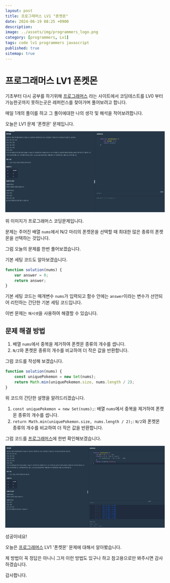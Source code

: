 ```yaml
---
layout: post
title: 프로그래머스 LV1 "폰켓몬"
date: 2024-06-19 08:25 +0900
description: 
image: ../assets/img/programmers_logo.png
category: [programmers, Lv1]
tags: code lv1 programmers javascript
published: true
sitemap: true
---
```


# 프로그래머스 LV1 폰켓몬

  기초부터 다시 공부를 하기위해 [프로그래머스](https://programmers.co.kr/) 라는 사이트에서
  코딩테스트를 LV0 부터 가능한곳까지 못하는곳은 레퍼런스를 찾아가며 풀어보려고 합니다.

  매일 1개의 풀이를 하고 그 풀이에대한 나의 생각 및 해석을 적어보려합니다.

  오늘은 LV1 문제 '폰켓몬' 문제입니다.

  ![프로그래머스 이미지](/assets/img/post56_01.png)

  위 이미지가 프로그래머스 코딩문제입니다.
  
  문제는 주어진 배열 `nums`에서 N/2 마리의 폰켓몬을 선택할 때 최대한 많은 종류의 폰켓몬을 선택하는 것입니다.

  그럼 오늘의 문제를 한번 풀어보겠습니다.

  기본 세팅 코드도 알아보겠습니다.

```javascript
function solution(nums) {
    var answer = 0;
    return answer;
}
```

기본 세팅 코드는 매개변수 `nums`가 입력되고 함수 안에는 `answer`이라는 변수가 선언되어 리턴하는 간단한 기본 세팅 코드입니다.

이번 문제는 `해시셋`을 사용하여 해결할 수 있습니다.

## 문제 해결 방법

1. 배열 `nums`에서 중복을 제거하여 폰켓몬 종류의 개수를 셉니다.
2. `N/2`와 폰켓몬 종류의 개수를 비교하여 더 작은 값을 반환합니다.

그럼 코드를 작성해 보겠습니다.

```javascript
function solution(nums) {
    const uniquePokemon = new Set(nums);
    return Math.min(uniquePokemon.size, nums.length / 2);
}
```

위 코드의 간단한 설명을 알려드리겠습니다.

1. `const uniquePokemon = new Set(nums);`: 배열 `nums`에서 중복을 제거하여 폰켓몬 종류의 개수를 셉니다.
2. `return Math.min(uniquePokemon.size, nums.length / 2);`: `N/2`와 폰켓몬 종류의 개수를 비교하여 더 작은 값을 반환합니다.

그럼 코드를 [프로그래머스](https://programmers.co.kr/)에 한번 확인해보겠습니다.

![프로그래머스 이미지](/assets/img/post56_02.png)

성공이네요!

오늘은 [프로그래머스](https://programmers.co.kr/) LV1 '폰켓몬' 문제에 대해서 알아봤습니다.

제 방법이 꼭 정답은 아니니 그저 이런 방법도 있구나 하고 참고용으로만 봐주시면 감사하겠습니다.

감사합니다.
